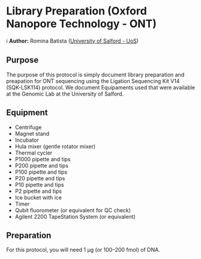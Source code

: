 Library Preparation (Oxford Nanopore Technology - ONT)
==========================================

:information_source: **Author:** Romina Batista ([University of Salford - UoS](https://hub.salford.ac.uk/rotcotm/))


Purpose
-------

The purpose of this protocol is simply document library preparation and preapation for ONT sequencing using the Ligation Sequencing Kit V14 (SQK-LSK114) protocol. We document Equipaments used that were available at the Genomic Lab at the University of Salford. 


Equipment
---------

* Centrifuge
* Magnet stand 
* Incubator
* Hula mixer (gentle rotator mixer) 
* Thermal cycler
* P1000 pipette and tips
* P200 pipette and tips
* P100 pipette and tips
* P20 pipette and tips
* P10 pipette and tips
* P2 pipette and tips
* Ice bucket with ice
* Timer
* Qubit fluorometer (or equivalent for QC check)
* Agilent 2200 TapeStation System (or equivalent)


Preparation
-----------

For this protocol, you will need 1 μg (or 100–200 fmol) of DNA.


